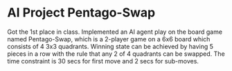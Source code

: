 # AI Project Pentago-Swap
Got the 1st place in class. 
Implemented an AI agent play on the board game named Pentago-Swap, which is a 2-player game on a 6x6 board which consists of 4 3x3 quadrants. Winning state can be achieved by having 5 pieces in a row with the rule that any 2 of 4 quadrants can be swapped. 
The time constraint is 30 secs for first move and 2 secs for sub-moves.
